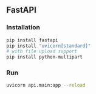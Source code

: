 ## FastAPI

### Installation
```bash
pip install fastapi
pip install "uvicorn[standard]"
# with file upload support
pip install python-multipart
```

### Run
```bash
uvicorn api.main:app --reload
```